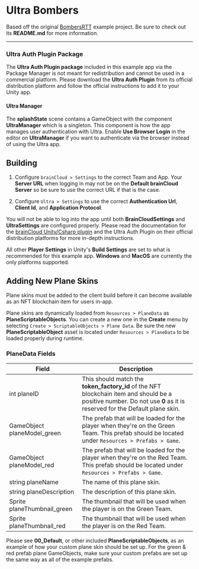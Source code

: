 # Ultra Bombers

Based off the original [BombersRTT](https://github.com/getbraincloud/examples-unity/tree/master/BombersRTT) example project. Be sure to check out its **README.md** for more information.

---

### Ultra Auth Plugin Package

The **Ultra Auth Plugin package** included in this example app via the Package Manager is not meant for redistribution and cannot be used in a commercial platform. Please download the **Ultra Auth Plugin** from its official distribution platform and follow the official instructions to add it to your Unity app. <!-- TODO: Need to add a link to where the Ultra Auth Plugin can be retrieved -->

#### Ultra Manager

The **splashState** scene contains a GameObject with the component **UltraManager** which is a singleton. This component is how the app manages user authentication with Ultra. Enable **Use Browser Login** in the editor on **UltraManager** if you want to authenticate via the browser instead of using the Ultra app. 

## Building

1. Configure `brainCloud > Settings` to the correct Team and App. Your **Server URL** when logging in may not be on the **Default brainCloud Server** so be sure to use the correct URL if that is the case.

2. Configure `Ultra > Settings` to use the correct **Authentication Url**, **Client Id**, and **Application Protocol**.

You will not be able to log into the app until both **BrainCloudSettings** and **UltraSettings** are configured properly. Please read the documentation for the [brainCloud Unity/Csharp plugin](https://github.com/getbraincloud/braincloud-csharp) and the Ultra Auth Plugin on their official distribution platforms for more in-depth instructions. <!-- TODO: Need to add a link to the Ultra Auth Plugin documentation -->

All other **Player Settings** in Unity's **Build Settings** are set to what is recommended for this example app. **Windows** and **MacOS** are currently the only platforms supported.

## Adding New Plane Skins

Plane skins must be added to the client build before it can become available as an NFT blockchain item for users in-app.

Plane skins are dynamically loaded from `Resources > PlaneData` as **PlaneScriptableObjects**. You can create a new one in the **Create** menu by selecting `Create > ScriptableObjects > Plane Data`. Be sure the new **PlaneScriptableObject** asset is located under `Resources > PlaneData` to be loaded properly during runtime.

### PlaneData Fields

| Field | Description |
| ------------------------------ | --- |
| int planeID | This should match the **token_factory_id** of the NFT blockchain item and should be a positive number. Do not use **0** as it is reserved for the Default plane skin. |
| GameObject planeModel_green | The prefab that will be loaded for the player when they're on the Green Team. This prefab should be located under `Resources > Prefabs > Game`. |
| GameObject planeModel_red | The prefab that will be loaded for the player when they're on the Red Team. This prefab should be located under `Resources > Prefabs > Game`. |
| string planeName | The name of this plane skin. |
| string planeDescription | The description of this plane skin. |
| Sprite planeThumbnail_green | The thumbnail that will be used when the player is on the Green Team. |
| Sprite planeThumbnail_red | The thumbnail that will be used when the player is on the Red Team. |

Please see **00_Default**, or other included **PlaneScriptableObjects**, as an example of how your custom plane skin should be set up. For the green & red prefab plane GameObjects, make sure your custom prefabs are set up the same way as all of the example prefabs.
